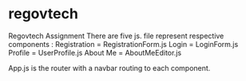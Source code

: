 # regovtech
Regovtech Assignment
There are five js. file represent respective components :
Registration = RegistrationForm.js
Login = LoginForm.js
Profile = UserProfile.js
About Me = AboutMeEditor.js

App.js is the router with a navbar routing to each component.

